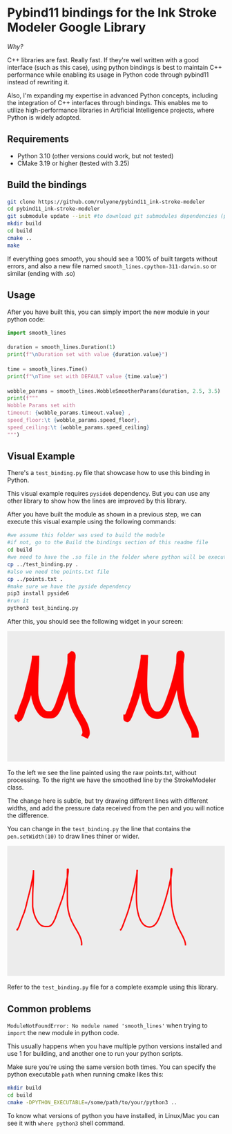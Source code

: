 # Pybind11 bindings for the Ink Stroke Modeler Google Library

*Why?*

C++ libraries are fast. Really fast. If they're well written with a good interface (such as this case), using python bindings is best to maintain C++ performance while enabling its usage in Python code through pybind11 instead of rewriting it. 

Also, I'm expanding my expertise in advanced Python concepts, including the integration of C++ interfaces through bindings. This enables me to utilize high-performance libraries in Artificial Intelligence projects, where Python is widely adopted.

## Requirements

* Python 3.10 (other versions could work, but not tested)
* CMake 3.19 or higher (tested with 3.25)

## Build the bindings

```bash
git clone https://github.com/rulyone/pybind11_ink-stroke-modeler
cd pybind11_ink-stroke-modeler
git submodule update --init #to download git submodules dependencies (pybind11 and ink-stroke-modeler)
mkdir build
cd build
cmake ..
make
```

If everything goes _smooth_, you should see a 100% of built targets without errors, and also a new file named `smooth_lines.cpython-311-darwin.so` or similar (ending with .so)

## Usage

After you have built this, you can simply import the new module in your python code:

```python
import smooth_lines

duration = smooth_lines.Duration(1)
print(f"\nDuration set with value {duration.value}")

time = smooth_lines.Time()
print(f"\nTime set with DEFAULT value {time.value}")

wobble_params = smooth_lines.WobbleSmootherParams(duration, 2.5, 3.5)
print(f"""
Wobble Params set with 
timeout: {wobble_params.timeout.value} , 
speed_floor:\t {wobble_params.speed_floor}, 
speed_ceiling:\t {wobble_params.speed_ceiling}
""")
```

## Visual Example

There's a `test_binding.py` file that showcase how to use this binding in Python.

This visual example requires `pyside6` dependency. But you can use any other library to  show how the lines are improved by this library.

After you have built the module as shown in a previous step, we can execute this visual example using the following commands:

```bash
#we assume this folder was used to build the module
#if not, go to the Build the bindings section of this readme file
cd build 
#we need to have the .so file in the folder where python will be executed
cp ../test_binding.py . 
#also we need the points.txt file
cp ../points.txt .
#make sure we have the pyside dependency
pip3 install pyside6
#run it
python3 test_binding.py
```

After this, you should see the following widget in your screen:

![Example Wide](example2.png?raw=true "Example Wide")

To the left we see the line painted using the raw points.txt, without processing.
To the right we have the smoothed line by the StrokeModeler class.

The change here is subtle, but try drawing different lines with different widths, and add the pressure data received from the pen and you will notice the difference.

You can change in the `test_binding.py` the line that contains the `pen.setWidth(10)` to draw lines thiner or wider.

![Example Thin](example1.png?raw=true "Example Thin")

Refer to the `test_binding.py` file for a complete example using this library.

## Common problems
`ModuleNotFoundError: No module named 'smooth_lines'` when trying to `import` the new module in python code.

This usually happens when you have multiple python versions installed and use 1 for building, and another one to run your python scripts.

Make sure you're using the same version both times. You can specify the python executable `path` when running cmake likes this:

```bash
mkdir build
cd build
cmake -DPYTHON_EXECUTABLE=/some/path/to/your/python3 ..
```

To know what versions of python you have installed, in Linux/Mac you can see it with `where python3` shell command.


